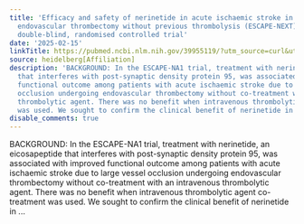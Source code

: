 ```yaml
---
title: 'Efficacy and safety of nerinetide in acute ischaemic stroke in patients undergoing
  endovascular thrombectomy without previous thrombolysis (ESCAPE-NEXT): a multicentre,
  double-blind, randomised controlled trial'
date: '2025-02-15'
linkTitle: https://pubmed.ncbi.nlm.nih.gov/39955119/?utm_source=curl&utm_medium=rss&utm_campaign=pubmed-2&utm_content=1FakS-2QOkCT8HsMOQP1bCRQ4YzyumYOmxmF0moLsQ3dFB1E9V&fc=20220326224207&ff=20250216171018&v=2.18.0.post9+e462414
source: heidelberg[Affiliation]
description: 'BACKGROUND: In the ESCAPE-NA1 trial, treatment with nerinetide, an eicosapeptide
  that interferes with post-synaptic density protein 95, was associated with improved
  functional outcome among patients with acute ischaemic stroke due to large vessel
  occlusion undergoing endovascular thrombectomy without co-treatment with an intravenous
  thrombolytic agent. There was no benefit when intravenous thrombolytic agent co-treatment
  was used. We sought to confirm the clinical benefit of nerinetide in ...'
disable_comments: true
---
```

BACKGROUND: In the ESCAPE-NA1 trial, treatment with nerinetide, an eicosapeptide that interferes with post-synaptic density protein 95, was associated with improved functional outcome among patients with acute ischaemic stroke due to large vessel occlusion undergoing endovascular thrombectomy without co-treatment with an intravenous thrombolytic agent. There was no benefit when intravenous thrombolytic agent co-treatment was used. We sought to confirm the clinical benefit of nerinetide in ...